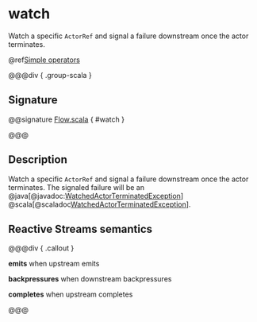 # watch

Watch a specific `ActorRef` and signal a failure downstream once the actor terminates.

@ref[Simple operators](../index.md#simple-operators)

@@@div { .group-scala }

## Signature

@@signature [Flow.scala](/akka-stream/src/main/scala/akka/stream/scaladsl/Flow.scala) { #watch }

@@@

## Description

Watch a specific `ActorRef` and signal a failure downstream once the actor terminates.
The signaled failure will be an @java[@javadoc:[WatchedActorTerminatedException](akka.stream.WatchedActorTerminatedException)]
@scala[@scaladoc[WatchedActorTerminatedException](akka.stream.WatchedActorTerminatedException)].

## Reactive Streams semantics

@@@div { .callout }

**emits** when upstream emits

**backpressures** when downstream backpressures

**completes** when upstream completes

@@@

